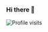 ### Hi there 👋

![Profile visits](https://badges.pufler.dev/visits/mercyaandreza/mercyaandreza?label=Profile%20visits&style=flat-square)
<!--
**mercyaandreza/mercyaandreza** is a ✨ _special_ ✨ repository because its `README.md` (this file) appears on your GitHub profile.



Here are some ideas to get you started:

- 🔭 I’m currently working on ...
- 🌱 I’m currently learning ...
- 👯 I’m looking to collaborate on ...
- 🤔 I’m looking for help with ...
- 💬 Ask me about ...
- 📫 How to reach me: ...
- 😄 Pronouns: ...
- ⚡ Fun fact: ...
-->
